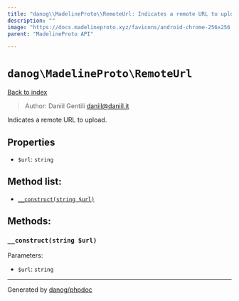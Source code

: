 ```yaml
---
title: "danog\\MadelineProto\\RemoteUrl: Indicates a remote URL to upload."
description: ""
image: "https://docs.madelineproto.xyz/favicons/android-chrome-256x256.png"
parent: "MadelineProto API"

---
```

# `danog\MadelineProto\RemoteUrl`
[Back to index](../../index.html)

> Author: Daniil Gentili <daniil@daniil.it>  
  

Indicates a remote URL to upload.  



## Properties
* `$url`: `string` 

## Method list:
* [`__construct(string $url)`](#__construct)

## Methods:
### `__construct(string $url)`




Parameters:

* `$url`: `string`   



---
Generated by [danog/phpdoc](https://phpdoc.daniil.it)
